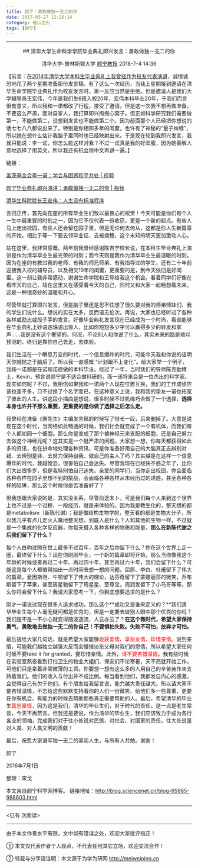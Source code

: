 ```yaml
---
title: 颜宁：勇敢做独一无二的你
date: 2017-05-27 12:26:14
category: 他山之石
tags: [颜宁]
---
```


---

<center>
## 清华大学生命科学学院毕业典礼即兴发言：勇敢做独一无二的你

清华大学-普林斯顿大学 [颜宁教授](http://blog.sciencenet.cn/home.php?mod=space&uid=65865) 
2016-7-4 14:36

</center>

【前言：[在2014年清华大学本科生毕业典礼上我曾经作为校友代表演讲](http://blog.sciencenet.cn/home.php?mod=space&uid=65865&do=blog&id=809436)，诚惶诚恐地花了两个星期准备那份发言稿。有了这么一次经历，当我上星期接到邀请在清华生命学院毕业典礼作为校友发言时，第一反应当然是拒绝。但是邀请人是我们大学辅导员王宏伟，今年是我们生6班入校20年，宏伟本科毕业20年，于我们而言很有意义，所以我和一诺都改了行程，接受了邀请。但是这一次我不想再做准备，不要这么严肃，面对自家人，我打算即兴掏掏心窝子。但正如科学研究我们需要做第一，不能做第二，没想到发言也不能做第二个。因为前面那个人已经把你想说的话七七八八都说出来了。特别是你相知多年的闺蜜，也许有了神秘的“量子纠缠”，所以她在想什么估计我脑子里同时也已经映射出来。于是现在轮到我即兴发言，我就只能说：李一诺，你怎么能这样对我？不过一诺真是我的好闺蜜，因为她善解人意地选择了用英文，所以我还有机会用中文再讲一遍。】

<!-- more -->

链接：

[盖茨基金会李一诺：学会与困惑和平共处 | 视频](http://mp.weixin.qq.com/s?__biz=MzA3OTgzMzUzOA==&mid=2651224641&idx=2&sn=e83dd4dc8b228b63d5fa570219fc390f&scene=2&srcid=07049heoha0sMVgKcjY5xyPf&from=timeline&isappinstalled=0#wechat_redirect)

[颜宁毕业典礼即兴演讲：勇敢做独一无二的你 | 视频](http://mp.weixin.qq.com/s?__biz=MzA3OTgzMzUzOA==&mid=2651224641&idx=1&sn=d1f0ca870b1b1e5f312737a9ccc0dc1e&scene=2&srcid=070412sFChPT7GsZYzQX5wbQ&from=timeline&isappinstalled=0#wechat_redirect)

[清华生科院院长王宏伟：人生没有标准程序](http://mp.weixin.qq.com/s?__biz=MzA3OTgzMzUzOA==&mid=2651224641&idx=3&sn=17796115f56df2284b2af1d8170c0d79&scene=2&srcid=0704W1kCphLNGiUerZQmZlgU&from=timeline&isappinstalled=0#wechat_redirect)



言归正传，首先向在座的所有毕业生们致以最衷心的祝贺！今天可能是你们每个人一生中最重要的时刻之一，因为它不仅代表一份收获，更是一个新的起点。有些人马上走出校园，有些人还会留在园子里，但是无论何去何从，这都是你人生新篇章的开始。相比于等一下要去领毕业证、去被拨穗，这个未知的明天更加激动人心。


站在这里，我非常感慨。两年前我曾经感谢陈吉宁校长说，在本科生毕业典礼上演讲是作为清华毕业生最光荣的时刻；而今天则是我作为清华毕业生最温暖的时刻，因为在座的有教过我的老师、有我的师兄师弟、有我指导过的学生，还有二十年前迎接我入校的辅导员，以及相交19年的闺蜜，更重要的是，到今天依旧是好闺蜜。这一刻让我非常感动，谢谢生命学院和王导给我这个机会。看着同学们好像在看昨天的自己，站在这里又在感受着今天的自己，同时又和大家一起畅想着未来，这是一种很奇妙的温暖和开心。


尽管早就打算即兴发言，但是脑子里还是忍不住想了很久要对我的师弟师妹们、我的学生们说什么。想说的实在太多，反而语无伦次。再说，大家也已经听过了各种各样或励志或段子手的发言。好像毕业典礼发言现在已经成为一个时尚，看谁能够在毕业典礼上妙语连珠语出惊人，比如你短短多少字可以赢得多少的转发和掌声……我是没有这个奢望的。何况，不论别人和你说了什么，其实未来的路是难以预测的、终归是靠你自己去走，去体验。


我们生活在一个瞬息万变的时代，一个信息爆炸的时代，可能今天我和你说的话明天你就抛之于脑后了。所以我一直感慨 “计划跟不上变化”。给大家举一个例子，我和一诺都是在诺和诺德做的本科毕设。经过了一年，当时我们的导师陈克勤博士，Kevin，预言说颜宁是不适合做科研的，而一诺将来会是一位杰出的科学家。现实如何呢？不过，我相信如果我和一诺两个人现在位置互换，我们的工作成绩应该也差不多，只不过换了个名字而已，在这种意义上说，我和我的挚友一诺也拓宽了彼此的人生。讲这段小插曲是想说，很多时候不过机缘巧合做了一个选择，**选择本身也许并不那么重要，更重要的是你做了选择之后怎么走。**


我曾经在准备《赛先生》主编发言稿的时候写了很长一段，后来删掉了。大意是说现在这个时代，当网络如此畅通的时候，我们社会就变成了一个有机体，而我们每个人都如同一个细胞。那么你是变成了那个被神经元来支配的细胞，还是自己努力去做这个神经元呢？这其实是一个挺严肃的问题。大家想一想，你每天都获得如此多的资讯，也在拼命地处理各种资讯，可是你准备好用自己的大脑真正去辨别对错、去辨别是非、去努力保持自我、做自己的主人了吗？其实越是在这样一个信息爆炸的时代，我越惶恐，很害怕自己会迷失。尽管我现在已经快不惑之年了，比你们大出很多岁，但是我特别怕自己迷失。亲爱的同学们，当你走出校园，你会面临各种各样在园子里想不到的挑战，会面临各种各样从未经历过的诱惑，甚至各种各样的陷阱，那么这个时候你是否准备好了？


但我想跟大家说的是，其实没关系，尽管前途未卜，可是我们每个人来到这个世界上也不过是一个过程、一段经历，就是来体验的。因为我是教生化的，整天想的都是metabolism（新陈代谢）；我是做结构生物学的，整天看的都是生物大分子，所以我几乎有点儿走火入魔地整天想，到底人是什么？人和其他的生物一样，不过就是一个集成的化学反应器，你每天摄入各种各样的物质和能量，**那么在新陈代谢之后我们留下了什么？**


每个人白驹过隙在世上最多不过百年，百年之后你留下什么？你在这个世界上走一圈，最终留下什么？现在你刚刚毕业，一个新的篇章即将开始，那么当你像我这个年龄的时候或者再过二十年、再过四十年、甚至再过六十年，我们会留下什么？可能这是每个人都值得抽出一点时间去想一想的问题。屈原、李白、杜甫留下了伟大的篇章，爱因斯坦、牛顿留下了伟大的理论，达芬奇留下了蒙娜丽莎的微笑，乔布斯留下了苹果，甚至周星驰留下了周星星、至尊宝，周润发留下了小马哥等等，那么你将会留下什么？我请大家思考一下，你到底想要追求的是什么？


刚才一诺说过现在很多人追求成功，那么这个**成功又是谁来定义的？**我们清华毕业生每个人毫无疑问都是优秀的，但是一定要去做别人眼中那个优秀的你吗？我们是不是一不小心就变得随波逐流、人云亦云了？**在这个微时代，希望大家保持勇气，勇敢地去做独一无二的你自己！不要惧怕失败。失败不可怕，放弃才可怕。**


最后送给大家几句话，就是希望大家能够<font color=red>收获爱情、享受友情、珍惜亲情。</font>说到亲情，可能我们越独立越强大反而会慢慢淡忘父母对我们的恩情，所以希望大家任何时候不要take it for granted，要珍惜亲情。此外，<font color=red>请不要吝惜温情</font>。我有些时候在实验室熬夜看到打扫卫生的物业大姐们、保安们不论寒暑，天不亮就开始工作，可他们只是拿着非常微薄的工资。你要想一想有这么多的人用自己的辛苦劳作来支持着我们。他们的收入与付出并不成比例。每当看到他们，我都发自内心的感激，会觉得自己有欠于他们。有个朋友给我留言说，能力越大责任越大。所以请大家不要吝惜温情，不忘给这些默默支持着你的人们一份微笑、给他们多一些尊重，更要在你有机会、有能力的时候去帮助那些真正需要帮助的人。最后，希望清华的毕业生<font color=red>莫忘豪情</font>，因为这是我们，清华的毕业生们，对于时代的责任。这一点是老生常谈，今天不再赘言。但我还是要说，作为清华的毕业生，我们应该致力于成为各行各业的领袖，完成我们对于往小处说对民族、对社会、对国家的责任，往大处说是对人类、对人类文明的贡献！


最后，祝愿大家谱写独一无二的美丽人生，与所有人共勉。谢谢！



颜宁

2016年7月1日

整理：宋戈



本文来自颜宁科学网博客。
链接地址：http://blog.sciencenet.cn/blog-65865-988603.html 



---

<span id="busuanzi_container_page_pv">
<已有 <span id="busuanzi_value_page_pv"></span> 次阅读>
</span>

---


由于本文作者水平有限，文中如有错误之处，欢迎大家批评指正！

① 本文仅代表作者个人观点，不代表任何其它立场，欢迎交流合作！

② 转载与分享请注明：本文源于为学为研网 http://meiweiping.cn
